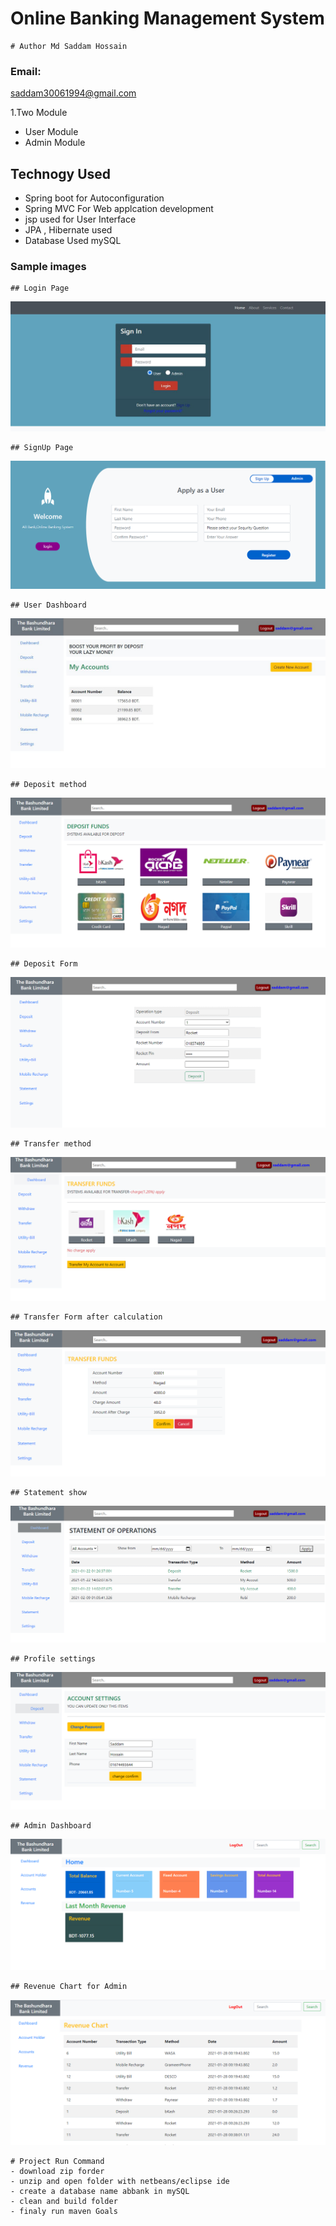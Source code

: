 # Online Banking Management System
```
# Author Md Saddam Hossain
```
### Email:
 saddam30061994@gmail.com

1.Two Module

- User Module
- Admin Module

## Technogy Used
- Spring boot for Autoconfiguration
- Spring MVC For Web applcation development
- jsp used for User Interface
- JPA , Hibernate used
- Database Used mySQL
  
### Sample images
```
## Login Page
```
![login](./Image/login2.JPG)
```
## SignUp Page
```
![login](./Image/signUp.PNG)
```
## User Dashboard
```
![Home](./Image/userHomePage.JPG)
```
## Deposit method
```
![login](./Image/deposit.PNG)
```
## Deposit Form
```
![login](./Image/depositForm.PNG)
```
## Transfer method
```
![login](./Image/transfer.PNG)
```
## Transfer Form after calculation
```
![login](./Image/transferCalculation.PNG)

```
## Statement show
```
![login](./Image/statement.PNG)
```
## Profile settings
```
![login](./Image/accountSettings.PNG)

```
## Admin Dashboard
```
![login](./Image/addminHome.PNG)
```
## Revenue Chart for Admin
```
![login](./Image/RevenueChart.PNG)
```
# Project Run Command
- download zip forder
- unzip and open folder with netbeans/eclipse ide
- create a database name abbank in mySQL
- clean and build folder
- finaly run maven Goals 
```
